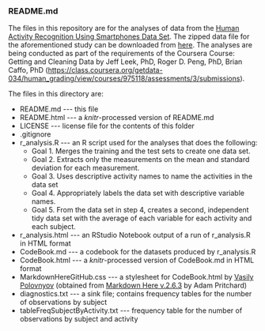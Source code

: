 ### README.md

The files in this repository are for the analyses of data from the [Human Activity Recognition Using Smartphones Data Set](http://archive.ics.uci.edu/ml/datasets/Human+Activity+Recognition+Using+Smartphones).  The zipped data file for the aforementioned study can be downloaded from [here](https://d396qusza40orc.cloudfront.net/getdata%2Fprojectfiles%2FUCI%20HAR%20Dataset.zip).  The analyses are being conducted as part of the requirements of the Coursera Course: Getting and Cleaning Data by Jeff Leek, PhD, Roger D. Peng, PhD, Brian Caffo, PhD (https://class.coursera.org/getdata-034/human_grading/view/courses/975118/assessments/3/submissions).

The files in this directory are:  

* README.md --- this file
* README.html --- a *knitr*-processed version of README.md
* LICENSE --- license file for the contents of this folder
* .gitignore
* r_analysis.R  --- an R script used for the analyses that does the following:
    + Goal 1. Merges the training and the test sets to create one data set.
    + Goal 2. Extracts only the measurements on the mean and standard deviation for each measurement. 
    + Goal 3. Uses descriptive activity names to name the activities in the data set
    + Goal 4. Appropriately labels the data set with descriptive variable names. 
    + Goal 5. From the data set in step 4, creates a second, independent tidy data set with the average of each variable for each activity and each subject.
* r_analysis.html --- an RStudio Notebook output of a run of r_analysis.R in HTML format
* CodeBook.md --- a codebook for the datasets produced by r_analysis.R
* CodeBook.html --- a *knitr*-processed version of CodeBook.md in HTML format 
* MarkdownHereGitHub.css --- a stylesheet for CodeBook.html by [Vasily Polovnyov](vast@whiteants.net) (obtained from [Markdown Here v.2.6.3](https://github.com/adam-p/markdown-here) by Adam Pritchard) 
* diagnostics.txt --- a sink file; contains frequency tables for the number of observations by subject 
* tableFreqSubjectByActivity.txt --- frequency table for the number of observations by subject and activity